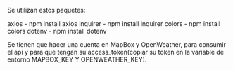

Se utilizan estos paquetes:

axios - npm install axios
inquirer - npm install inquirer
colors - npm install colors
dotenv - npm install dotenv

Se tienen que hacer una cuenta en MapBox y OpenWeather, para consumir el api y para que 
tengan su access_token(copiar su token en la variable de entorno MAPBOX_KEY Y OPENWEATHER_KEY).